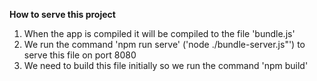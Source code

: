 **How to serve this project**

1. When the app is compiled it will be compiled to the file 'bundle.js'
2. We run the command 'npm run serve' ('node ./bundle-server.js"') to serve this file on port 8080
3. We need to build this file initially so we run the command 'npm build'